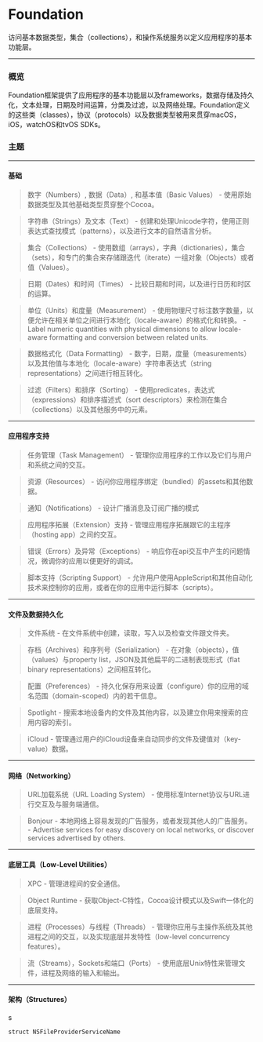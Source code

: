 # Foundation
访问基本数据类型，集合（collections），和操作系统服务以定义应用程序的基本功能层。
***
### 概览
Foundation框架提供了应用程序的基本功能层以及frameworks，数据存储及持久化，文本处理，日期及时间运算，分类及过滤，以及网络处理。Foundation定义的这些类（classes），协议（protocols）以及数据类型被用来贯穿macOS，iOS，watchOS和tvOS SDKs。

### 主题
***
#### 基础

> 数字（Numbers）, 数据（Data）, 和基本值（Basic Values）
    - 使用原始数据类型及其他基础类型贯穿整个Cocoa。
    
> 字符串（Strings）及文本（Text）
    - 创建和处理Unicode字符，使用正则表达式查找模式（patterns），以及进行文本的自然语言分析。
    
> 集合（Collections）
    - 使用数组（arrays），字典（dictionaries），集合（sets），和专门的集合来存储跟迭代（iterate）一组对象（Objects）或者值（Values）。
    
> 日期（Dates）和时间（Times）
    - 比较日期和时间，以及进行日历和时区的运算。
    
> 单位（Units）和度量（Measurement）
    - 使用物理尺寸标注数字数量，以便允许在相关单位之间进行本地化（locale-aware）的格式化和转换。
    - Label numeric quantities with physical dimensions to allow locale-aware formatting and conversion between related units.
    
> 数据格式化（Data Formatting）
    - 数字，日期，度量（measurements）以及其他值与本地化（locale-aware）字符串表达式（string representations）之间进行相互转化。
    
> 过滤（Filters）和排序（Sorting）
    - 使用predicates，表达式（expressions）和排序描述式（sort descriptors）来检测在集合（collections）以及其他服务中的元素。

***

#### 应用程序支持

> 任务管理（Task Management）
    - 管理你应用程序的工作以及它们与用户和系统之间的交互。

> 资源（Resources）
    - 访问你应用程序绑定（bundled）的assets和其他数据。
    
> 通知（Notifications）
    - 设计广播消息及订阅广播的模式

> 应用程序拓展（Extension）支持
    - 管理应用程序拓展跟它的主程序（hosting app）之间的交互。

> 错误（Errors）及异常（Exceptions）
    - 响应你在api交互中产生的问题情况，微调你的应用以便更好的调试。

> 脚本支持（Scripting Support）
    - 允许用户使用AppleScript和其他自动化技术来控制你的应用，或者在你的应用中运行脚本（scripts）。

***

#### 文件及数据持久化

> 文件系统
    - 在文件系统中创建，读取，写入以及检查文件跟文件夹。
    
> 存档（Archives）和序列号（Serialization）
    - 在对象（objects），值（values）与property list，JSON及其他扁平的二进制表现形式（flat binary representations）之间相互转化。
    
> 配置（Preferences）
    - 持久化保存用来设置（configure）你的应用的域名范围（domain-scoped）内的若干信息。

> Spotlight
    - 搜索本地设备内的文件及其他内容，以及建立你用来搜索的应用内容的索引。
    
> iCloud
    - 管理通过用户的iCloud设备来自动同步的文件及键值对（key-value）数据。

***

#### 网络（Networking）

> URL加载系统（URL Loading System）
    - 使用标准Internet协议与URL进行交互及与服务端通信。

> Bonjour
    - 本地网络上容易发现的广告服务，或者发现其他人的广告服务。
    - Advertise services for easy discovery on local networks, or discover services advertised by others.

***

#### 底层工具（Low-Level Utilities）

> XPC
    - 管理进程间的安全通信。

> Object Runtime
    - 获取Object-C特性，Cocoa设计模式以及Swift一体化的底层支持。

> 进程（Processes）与线程（Threads）
    - 管理你应用与主操作系统及其他进程之间的交互，以及实现底层并发特性（low-level concurrency features）。
    
> 流（Streams），Sockets和端口（Ports）
    - 使用底层Unix特性来管理文件，进程及网络的输入和输出。
    
***

#### 架构（Structures）

s
```
struct NSFileProviderServiceName
```

<br>
<br>
<br>
<br>
<br>
<br>
<br>
<br>
<br>
<br>
<br>
